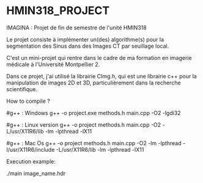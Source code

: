 # HMIN318_PROJECT
IMAGINA : Projet de fin de semestre de l'unité HMIN318

Le projet consiste à implémenter un(des) algorithme(s) pour la segmentation des Sinus dans des Images CT par seuillage local.

C'est un mini-projet qui rentre dans le cadre de ma formation en imagerie médicale à l'Université Montpellier 2.

Dans ce projet, j'ai utilisé la librairie CImg.h, qui est une librairie c++ pour la manipulation de images 2D et 3D, particulièrement dans la recherche scientifique.

How to compile ?

#g++ : Windows
g++ -o project.exe methods.h main.cpp -O2 -lgdi32

#g++ : Linux version
g++ -o project methods.h main.cpp -O2 -L/usr/X11R6/lib -lm -lpthread -lX11

#g++ : Mac Os
g++ -o project methods.h main.cpp -O2 -lm -lpthread -I/usr/X11R6/include -L/usr/X11R6/lib -lm -lpthread -lX11


Execution example:

./main image_name.hdr
